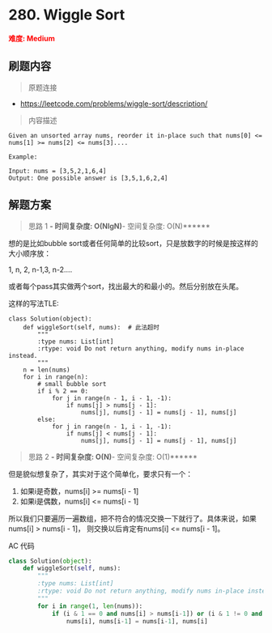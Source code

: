 # 280. Wiggle Sort

**<font color=red>难度: Medium</font>**

## 刷题内容

> 原题连接

* https://leetcode.com/problems/wiggle-sort/description/

> 内容描述

```
Given an unsorted array nums, reorder it in-place such that nums[0] <= nums[1] >= nums[2] <= nums[3]....

Example:

Input: nums = [3,5,2,1,6,4]
Output: One possible answer is [3,5,1,6,2,4]
```

## 解题方案

> 思路 1
******- 时间复杂度: O(NlgN)******- 空间复杂度: O(N)******



想的是比如bubble sort或者任何简单的比较sort，只是放数字的时候是按这样的大小顺序放：

1, n, 2, n-1,3, n-2….

或者每个pass其实做两个sort，找出最大的和最小的。然后分别放在头尾。



这样的写法TLE:

```
class Solution(object):
    def wiggleSort(self, nums):  # 此法超时
        """
        :type nums: List[int]
        :rtype: void Do not return anything, modify nums in-place instead.
        """
    n = len(nums)
    for i in range(n):
        # small bubble sort
        if i % 2 == 0:
            for j in range(n - 1, i - 1, -1):
                if nums[j] > nums[j - 1]:
                    nums[j], nums[j - 1] = nums[j - 1], nums[j]
        else:
            for j in range(n - 1, i - 1, -1):
                if nums[j] < nums[j - 1]:
                    nums[j], nums[j - 1] = nums[j - 1], nums[j]
```


> 思路 2
******- 时间复杂度: O(N)******- 空间复杂度: O(1)******


但是貌似想复杂了，其实对于这个简单化，要求只有一个：

1. 如果i是奇数，nums[i] >= nums[i - 1]
2. 如果i是偶数，nums[i] <= nums[i - 1]

所以我们只要遍历一遍数组，把不符合的情况交换一下就行了。具体来说，如果nums[i] > nums[i - 1]， 则交换以后肯定有nums[i] <= nums[i - 1]。



AC 代码

```python
class Solution(object):
    def wiggleSort(self, nums):
        """
        :type nums: List[int]
        :rtype: void Do not return anything, modify nums in-place instead.
        """
        for i in range(1, len(nums)):
            if (i & 1 == 0 and nums[i] > nums[i-1]) or (i & 1 != 0 and nums[i] < nums[i-1]):
                nums[i], nums[i-1] = nums[i-1], nums[i]
```



